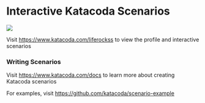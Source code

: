# Interactive Katacoda Scenarios

[![](http://shields.katacoda.com/katacoda/liferockss/count.svg)](https://www.katacoda.com/liferockss "Get your profile on Katacoda.com")

Visit https://www.katacoda.com/liferockss to view the profile and interactive scenarios

### Writing Scenarios
Visit https://www.katacoda.com/docs to learn more about creating Katacoda scenarios

For examples, visit https://github.com/katacoda/scenario-example
